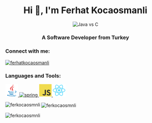 <h1 align="center">Hi 👋, I'm Ferhat Kocaosmanli</h1>
<p align="center">
  <img src="https://www.javaindia.in/blog/wp-content/uploads/2021/04/java-vs-c.jpg" alt="Java vs C" width="400"/>
</p>
<h3 align="center">A Software Developer from Turkey</h3>


<h3 align="left">Connect with me:</h3>
<p align="left">
<a href="https://linkedin.com/in/ferhatkocaosmanli" target="blank"><img align="center" src="https://raw.githubusercontent.com/rahuldkjain/github-profile-readme-generator/master/src/images/icons/Social/linked-in-alt.svg" alt="ferhatkocaosmanli" height="30" width="40" /></a>
</p>

<h3 align="left">Languages and Tools:</h3>
<p align="left">
  <a href="https://www.java.com" target="_blank" rel="noreferrer">
    <img src="https://raw.githubusercontent.com/devicons/devicon/master/icons/java/java-original.svg" alt="java" width="40" height="40"/>
  </a>
  <a href="https://spring.io/" target="_blank" rel="noreferrer">
    <img src="https://www.vectorlogo.zone/logos/springio/springio-icon.svg" alt="spring" width="40" height="40"/>
  </a>
  <a href="https://developer.mozilla.org/en-US/docs/Web/JavaScript" target="_blank" rel="noreferrer">
    <img src="https://raw.githubusercontent.com/devicons/devicon/master/icons/javascript/javascript-original.svg" alt="javascript" width="40" height="40"/>
  </a>
  <a href="https://react.dev/" target="_blank" rel="noreferrer">
    <img src="https://raw.githubusercontent.com/devicons/devicon/master/icons/react/react-original.svg" alt="react" width="40" height="40"/>
  </a>
</p>

<p><img align="left" src="https://github-readme-stats.vercel.app/api/top-langs?username=ferkocaosmnli&show_icons=true&locale=en&layout=compact" alt="ferkocaosmnli" /></p>

<p>&nbsp;<img align="center" src="https://github-readme-stats.vercel.app/api?username=ferkocaosmnli&show_icons=true&locale=en" alt="ferkocaosmnli" /></p>

<p><img align="center" src="https://github-readme-streak-stats.herokuapp.com/?user=ferkocaosmnli&" alt="ferkocaosmnli" /></p>
